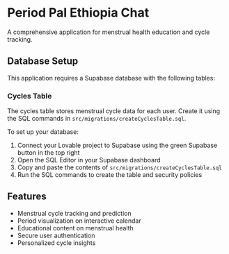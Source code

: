 
# Period Pal Ethiopia Chat

A comprehensive application for menstrual health education and cycle tracking.

## Database Setup

This application requires a Supabase database with the following tables:

### Cycles Table

The cycles table stores menstrual cycle data for each user. Create it using the SQL commands in `src/migrations/createCyclesTable.sql`.

To set up your database:

1. Connect your Lovable project to Supabase using the green Supabase button in the top right
2. Open the SQL Editor in your Supabase dashboard
3. Copy and paste the contents of `src/migrations/createCyclesTable.sql`
4. Run the SQL commands to create the table and security policies

## Features

- Menstrual cycle tracking and prediction
- Period visualization on interactive calendar
- Educational content on menstrual health
- Secure user authentication
- Personalized cycle insights
